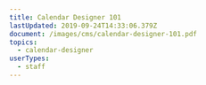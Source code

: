 ```yaml
---
title: Calendar Designer 101
lastUpdated: 2019-09-24T14:33:06.379Z
document: /images/cms/calendar-designer-101.pdf
topics:
  - calendar-designer
userTypes:
  - staff
---
```


